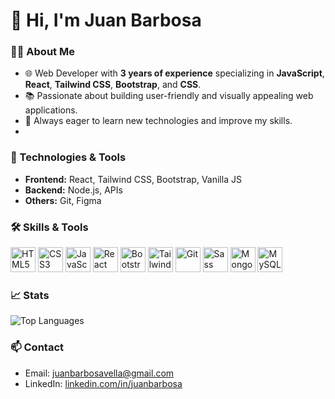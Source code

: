 # 👋 Hi, I'm Juan Barbosa

### 🧑‍💻 About Me
- 🌐 Web Developer with **3 years of experience** specializing in **JavaScript**, **React**, **Tailwind CSS**, **Bootstrap**, and **CSS**.
- 📚 Passionate about building user-friendly and visually appealing web applications.
- 🚀 Always eager to learn new technologies and improve my skills.
- 
### 🔧 Technologies & Tools
- **Frontend:** React, Tailwind CSS, Bootstrap, Vanilla JS
- **Backend:** Node.js, APIs
- **Others:** Git, Figma
### 🛠 Skills & Tools
<div>
  <img src="https://cdn.jsdelivr.net/gh/devicons/devicon@latest/icons/html5/html5-original.svg" alt="HTML5" width="40" height="40"/>
  <img src="https://cdn.jsdelivr.net/gh/devicons/devicon@latest/icons/css3/css3-original.svg" alt="CSS3" width="40" height="40"/>
  <img src="https://cdn.jsdelivr.net/gh/devicons/devicon@latest/icons/javascript/javascript-original.svg" alt="JavaScript" width="40" height="40"/>          
  <img src="https://cdn.jsdelivr.net/gh/devicons/devicon@latest/icons/react/react-original.svg" alt="React" width="40" height="40"/>
  <img src="https://cdn.jsdelivr.net/gh/devicons/devicon@latest/icons/bootstrap/bootstrap-original.svg" width="40" height="40" alt="Bootstrap"/>
  <img src="https://cdn.jsdelivr.net/gh/devicons/devicon@latest/icons/tailwindcss/tailwindcss-original.svg" alt="TailwindCSS" width="40" height="40"/>
  <img src="https://cdn.jsdelivr.net/gh/devicons/devicon@latest/icons/git/git-original.svg" alt="Git" width="40" height="40"/>
  <img src="https://cdn.jsdelivr.net/gh/devicons/devicon@latest/icons/sass/sass-original.svg" alt="Sass" width="40" height="40"/>
  <img src="https://cdn.jsdelivr.net/gh/devicons/devicon@latest/icons/mongodb/mongodb-original.svg" alt="MongoDB" width="40" height="40"/>
  <img src="https://cdn.jsdelivr.net/gh/devicons/devicon@latest/icons/mysql/mysql-original-wordmark.svg" alt="MySQL" width="40" height="40"/>
          
</div>


### 📈 Stats
![Top Languages](https://github-readme-stats.vercel.app/api/top-langs/?username=juanbarbosa&layout=compact&theme=radical)

### 📫 Contact
- Email: [juanbarbosavella@gmail.com](mailto:juanbarbosavella@gmail.com)
- LinkedIn: [linkedin.com/in/juanbarbosa](https://linkedin.com/in/juanbarbosa)
